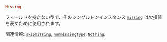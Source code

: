 ```julia
Missing
```

フィールドを持たない型で、そのシングルトンインスタンス [`missing`](@ref) は欠損値を表すために使用されます。

関連情報: [`skipmissing`](@ref), [`nonmissingtype`](@ref), [`Nothing`](@ref).
